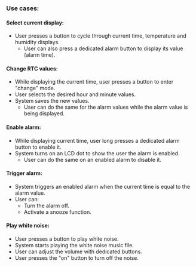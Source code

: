 ### Use cases:

#### Select current display:
- User presses a button to cycle through current time, temperature and humidity displays.
  - User can also press a dedicated alarm button to display its value (alarm time).

#### Change RTC values:
- While displaying the current time, user presses a button to enter "change" mode.
- User selects the desired hour and minute values.
- System saves the new values. 
  - User can do the same for the alarm values while the alarm value is being displayed.

#### Enable alarm:
- While displaying current time, user long presses a dedicated alarm button to enable it.
- System turns on an LCD dot to show the user the alarm is enabled.
  - User can do the same on an enabled alarm to disable it.

#### Trigger alarm:
-  System triggers an enabled alarm when the current time is equal to the alarm value.
-  User can:
   - Turn the alarm off.
   - Activate a snooze function.

#### Play white noise:
- User presses a button to play white noise.
- System starts playing the white noise music file.
- User can adjust the volume with dedicated buttons.
- User presses the "on" button to turn off the noise.
